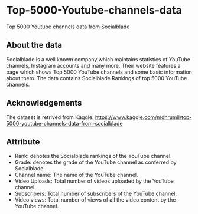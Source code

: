 # Top-5000-Youtube-channels-data
Top 5000 Youtube channels data from Socialblade

## About the data
Socialblade is a well known company which maintains statistics of YouTube channels, Instagram accounts and many more. Their website features a page which shows Top 5000 YouTube channels and some basic information about them. The data contains Socialblade Rankings of top 5000 YouTube channels.
## Acknowledgements
The dataset is retrived from Kaggle: https://www.kaggle.com/mdhrumil/top-5000-youtube-channels-data-from-socialblade
## Attribute
* Rank: denotes the Socialblade rankings of the YouTube channel.
* Grade: denotes the grade of the YouTube channel as conferred by Socialblade.
* Channel name: The name of the YouTube channel.
* Video Uploads: Total number of videos uploaded by the YouTube channel.
* Subscribers: Total number of subscribers of the YouTube channel.
* Video views: Total number of views of all the video content by the YouTube channel.

